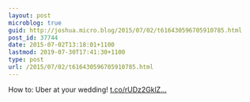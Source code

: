 ```yaml
---
layout: post
microblog: true
guid: http://joshua.micro.blog/2015/07/02/t616430596705910785.html
post_id: 37744
date: 2015-07-02T13:18:01+1100
lastmod: 2019-07-30T17:41:30+1100
type: post
url: /2015/07/02/t616430596705910785.html
---
```

How to: Uber at your wedding! [t.co/rUDz2GklZ...](http://t.co/rUDz2GklZq)
